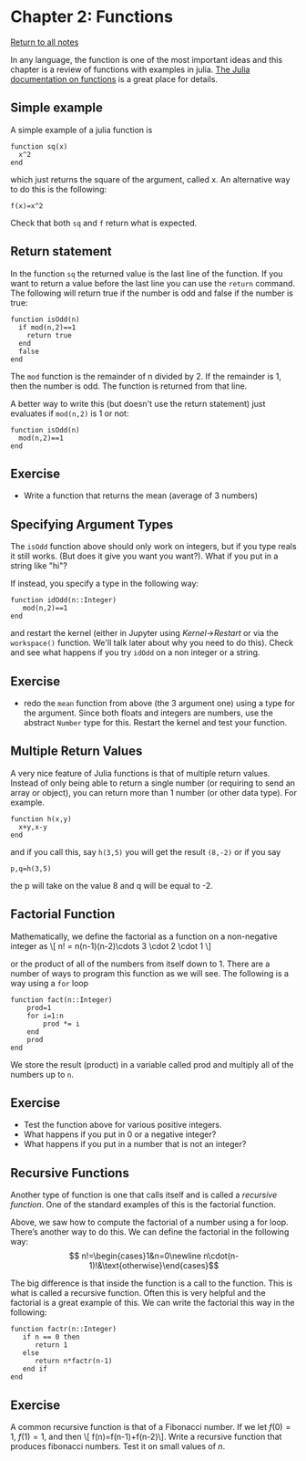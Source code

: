 Chapter 2: Functions
=============

[Return to all notes](index.html)

In any language, the function is one of the most important ideas and this chapter is a review of functions with examples in julia.   [The Julia documentation on functions](http://docs.julialang.org/en/latest/manual/functions/) is a great place for details.

Simple example
-----

A simple example of a julia function is

```
function sq(x)
  x^2
end
```

which just returns the square of the argument, called x.  An alternative way to do this is the following:
```
f(x)=x^2
```

Check that both `sq` and `f` return what is expected.  

Return statement
----

In the function `sq` the returned value is the last line of the function.  If you want to return a value before the last line you can use the `return` command.  The following will return true if the number is odd and false if the number is true:

```
function isOdd(n)
  if mod(n,2)==1
    return true
  end
  false
end
```

The `mod` function is the remainder of n divided by 2.  If the remainder is 1, then the number is odd.  The function is returned from that line.

A better way to write this (but doesn't use the return statement) just evaluates if `mod(n,2)` is 1 or not:

```
function isOdd(n)
  mod(n,2)==1
end
```

Exercise
---

* Write a function that returns the mean (average of 3 numbers)



Specifying Argument Types
----

The `isOdd` function above should only work on integers, but if you type reals it still works.  (But does it give you want you want?).  What if you put in a string like "hi"?  

If instead, you specify a type in the following way:

```
function idOdd(n::Integer)
   mod(n,2)==1
end
```

and restart the kernel (either in Jupyter using *Kernel*->*Restart* or via the `workspace()` function.  We'll talk later about why you need to do this).  Check and see what happens if you try `idOdd` on a non integer or a string.

Exercise
-----

* redo the `mean` function from above (the 3 argument one) using a type for the argument. Since both floats and integers are numbers, use the abstract `Number` type for this.  Restart the kernel and test your function.  


Multiple Return Values
-------------

A very nice feature of Julia functions is that of multiple return values.  Instead of only being able to return a single number (or requiring to send an array or object), you can return more than 1 number (or other data type). For example.

```
function h(x,y)
  x+y,x-y
end
```
and if you call this, say `h(3,5)` you will get the result `(8,-2)` or if you say
```
p,q=h(3,5)
```
the p will take on the value 8 and q will be equal to -2.  




Factorial Function
-----

Mathematically, we define the factorial as a function on a non-negative integer as
\\[ n! = n(n-1)(n-2)\cdots 3 \cdot 2 \cdot 1 \\]

or the product of all of the numbers from itself down to 1.  There are a number of ways to program this function as we will see.  The following is a way using a `for` loop

```
function fact(n::Integer)
    prod=1
    for i=1:n
        prod *= i
    end
    prod
end
```

We store the result (product) in a variable called prod and multiply all of the numbers up to `n`.  

Exercise
----

* Test the function above for various positive integers.
* What happens if you put in 0 or a negative integer?
* What happens if you put in a number that is not an integer?

Recursive Functions
------

Another type of function is one that calls itself and is called a *recursive function*.  One of the standard examples of this is the factorial function.   


Above, we saw how to compute the factorial of a number using a for loop.  There&#8217;s another way to do this.  We can define the factorial in the following way:
$$ n!=\begin{cases}1&n=0\newline n\cdot(n-1)!&\text{otherwise}\end{cases}$$

The big difference is that inside the function is a call to the function.  This is what is called a recursive function.  Often this is very helpful and the factorial is a great example of this.  We can write the factorial this way in the following:

```
function factr(n::Integer)
   if n == 0 then
      return 1
   else
      return n*factr(n-1)
   end if
end
```

Exercise
-----

A common recursive function is that of a Fibonacci number.  If we let $f(0)=1$, $f(1)=1$, and then
\\[ f(n)=f(n-1)+f(n-2)\\].  Write a recursive function that produces fibonacci numbers.  Test it on small values of $n$.
